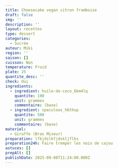 ```yaml
---
title: Cheesecake vegan citron framboise
draft: false
img: ''
description: ''
layout: recettes
type: dessert
categories:
  - Sucrée
auteur: Miki
region: ''
saison: []
cuisson: Non
temperature: Froid
plate: 25
quantite_desc: ''
check: Oui
ingredients:
  - ingredient: huile-de-coco_6bm4lq
    quantite: 190
    unit: grammes
    commentaire: (base)
  - ingredient: speculoos_h6thsp
    quantite: 500
    unit: grammes
    commentaire: (base)
materiel:
  - Giraffe (Bras Mixeur)
preparation: lfkjdslkfjdskljflks
preparation24h: Faire tremper les noix de cajou
astuces: []
prepAlt: []
publishDate: 2025-09-08T11:24:00.000Z
---
```


